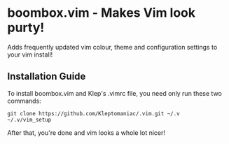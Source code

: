 # boombox.vim - Makes Vim look purty!
Adds frequently updated vim colour, theme and configuration settings to your vim install!

## Installation Guide
To install boombox.vim and Klep's .vimrc file, you need only run these two commands:

```
git clone https://github.com/Kleptomaniac/.vim.git ~/.v
~/.v/vim_setup
```

After that, you're done and vim looks a whole lot nicer!
